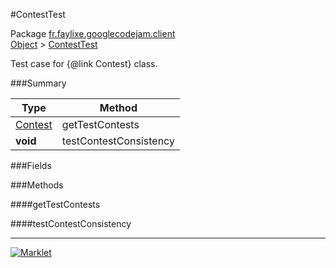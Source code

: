 #ContestTest

Package [fr.faylixe.googlecodejam.client](https://github.com/Faylixe/googlecodejam-client/blob/master/fr/faylixe/googlecodejam/client)<br>
[Object]() > [ContestTest](https://github.com/Faylixe/googlecodejam-client/blob/master/javadoc/fr/faylixe/googlecodejam/client/ContestTest.md)

Test case for {@link Contest} class.

###Summary


| Type | Method |
| --- | --- |
| [Contest](https://github.com/Faylixe/googlecodejam-client/blob/master/javadoc/fr/faylixe/googlecodejam/client/Contest.md) | getTestContests |
| **void** | testContestConsistency |

###Fields


###Methods

####getTestContests


####testContestConsistency


---
[![Marklet](https://img.shields.io/badge/Generated%20by-Marklet-green.svg)](https://github.com/Faylixe/marklet)